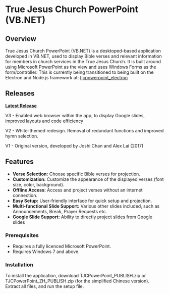 # True Jesus Church PowerPoint (VB.NET)
## Overview
True Jesus Church PowerPoint (VB.NET) is a desktoped-based application developed in VB.NET, used to display Bible verses and relevant information for members in church services in the True Jesus Church. It is built around using Microsoft PowerPoint as the view and uses Windows Forms as the form/controller. This is currently being transitioned to being built on the Electron and Node.js framework at: [tjcpowerpoint_electron](https://github.com/calebchanwy/tjcpowerpoint_electron)

## Releases
[**Latest Release**](https://github.com/calebchanwy/tjc-powerpoint/releases/latest)

V3 - Enabled web browser within the app, to display Google slides, improved layouts and code efficiency

V2 - White-themed redesign. Removal of redundant functions and improved hymn selection.

V1 - Original version, developed by Joshi Chan and Alex Lai (2017)

## Features
- **Verse Selection:** Choose specific Bible verses for projection.
- **Customization:** Customize the appearance of the displayed verses (font size, color, background).
- **Offline Access:** Access and project verses without an internet connection.
- **Easy Setup:** User-friendly interface for quick setup and projection.
- **Multi-functional Slide Support:** Various other slides included, such as Announcements, Break, Prayer Requests etc.
- **Google Slide Support:** Ability to directly project slides from Google slides

### Prerequisites
- Requires a fully licenced Microsoft PowerPoint.
- Requires Windows 7 and above.

### Installation
To install the application, download TJCPowerPoint_PUBLISH.zip or TJCPowerPoint_ZH_PUBLISH.zip (for the simplified Chinese version).
Extract all files, and run the setup file.
